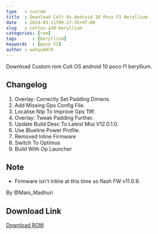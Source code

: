 ```yaml
---
type   : cusrom
title  : Download Colt Os Android 10 Poco F1 Beryllium
date   : 2024-03-11T09:17:35+07:00
slug   : coltos-a10-beryllium
categories: [rom]
tags      : [beryllium]
keywords  : [poco F1]
author : wahyu6070
---
```


Download Custom rom Colt OS android 10 poco f1 beryllium.

## Changelog
1. Overlay: Correctly Set Padding Dimens.
2. Add Missing Gps Config File.
3. Localise Ntp To Improve Gps Ttff.
4. Overlay: Tweak Padding Further.
5. Update Build Desc To Latest Miui V12.0.1.0.
6. Use Blueline Power Profile.
7. Removed Inline Firmware
8. Switch To Optimus
9. Build With Op Launcher

## Note
- Firmware isn't inline at this time so flash FW v11.0.9.

By @Mani_Madhuri

## Download Link
[Download ROM](https://sourceforge.net/projects/coltos/files/Beryllium/ColtOS-v6.4Smokey-beryllium-20200919-Official.zip/download)
